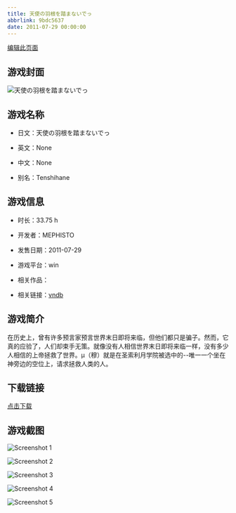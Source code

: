 ```yaml
---
title: 天使の羽根を踏まないでっ
abbrlink: 9bdc5637
date: 2011-07-29 00:00:00
---
```

[编辑此页面](https://github.com/ACG-3/ADV3-source/blob/main/source/_posts/%E5%A4%A9%E4%BD%BF%E3%81%AE%E7%BE%BD%E6%A0%B9%E3%82%92%E8%B8%8F%E3%81%BE%E3%81%AA%E3%81%84%E3%81%A7%E3%81%A3.md)

## 游戏封面

![天使の羽根を踏まないでっ](https://pan.timero.xyz/d/onedrive/img_lib_001/%E5%A4%A9%E4%BD%BF%E3%81%AE%E7%BE%BD%E6%A0%B9%E3%82%92%E8%B8%8F%E3%81%BE%E3%81%AA%E3%81%84%E3%81%A7%E3%81%A3_cover.avif)


## 游戏名称

- 日文：天使の羽根を踏まないでっ
- 英文：None
- 中文：None

- 别名：Tenshihane


## 游戏信息

- 时长：33.75 h
- 开发者：MEPHISTO
- 发售日期：2011-07-29
- 游戏平台：win
- 相关作品：

- 相关链接：[vndb](https://vndb.org/v6411)


## 游戏简介

在历史上，曾有许多预言家预言世界末日即将来临，但他们都只是骗子。然而，它真的应验了，人们却束手无策。就像没有人相信世界末日即将来临一样，没有多少人相信的上帝拯救了世界。μ（穆）就是在圣索利月学院被选中的--唯一一个坐在神旁边的空位上，请求拯救人类的人。




## 下载链接

[点击下载](https://pan.timero.xyz/onedrive/adv_lib_001/%E5%A4%A9%E4%BD%BF%E3%81%AE%E7%BE%BD%E6%A0%B9%E3%82%92%E8%B8%8F%E3%81%BE%E3%81%AA%E3%81%84%E3%81%A7%E3%81%A3)


## 游戏截图


![Screenshot 1](https://pan.timero.xyz/d/onedrive/img_lib_001/%E5%A4%A9%E4%BD%BF%E3%81%AE%E7%BE%BD%E6%A0%B9%E3%82%92%E8%B8%8F%E3%81%BE%E3%81%AA%E3%81%84%E3%81%A7%E3%81%A3_Screenshot_1.avif)

![Screenshot 2](https://pan.timero.xyz/d/onedrive/img_lib_001/%E5%A4%A9%E4%BD%BF%E3%81%AE%E7%BE%BD%E6%A0%B9%E3%82%92%E8%B8%8F%E3%81%BE%E3%81%AA%E3%81%84%E3%81%A7%E3%81%A3_Screenshot_2.avif)

![Screenshot 3](https://pan.timero.xyz/d/onedrive/img_lib_001/%E5%A4%A9%E4%BD%BF%E3%81%AE%E7%BE%BD%E6%A0%B9%E3%82%92%E8%B8%8F%E3%81%BE%E3%81%AA%E3%81%84%E3%81%A7%E3%81%A3_Screenshot_3.avif)

![Screenshot 4](https://pan.timero.xyz/d/onedrive/img_lib_001/%E5%A4%A9%E4%BD%BF%E3%81%AE%E7%BE%BD%E6%A0%B9%E3%82%92%E8%B8%8F%E3%81%BE%E3%81%AA%E3%81%84%E3%81%A7%E3%81%A3_Screenshot_4.avif)

![Screenshot 5](https://pan.timero.xyz/d/onedrive/img_lib_001/%E5%A4%A9%E4%BD%BF%E3%81%AE%E7%BE%BD%E6%A0%B9%E3%82%92%E8%B8%8F%E3%81%BE%E3%81%AA%E3%81%84%E3%81%A7%E3%81%A3_Screenshot_5.avif)

